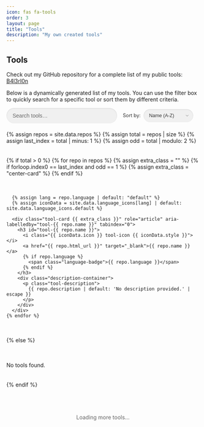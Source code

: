 ```yaml
---
icon: fas fa-tools
order: 3
layout: page
title: "Tools"
description: "My own created tools"
---
```


<style>
  :root {
    --card-bg: #f7f7f7;
    --card-border: #e0e0e0;
    --text-primary: #333;
    --text-secondary: #666;
    --link-color: #007bff;
    --link-hover: #0056b3;
    --badge-bg: #e0e0e0;
    --shadow-light: rgba(0,0,0,0.1);
    --shadow-hover: rgba(0,0,0,0.15);
    --input-bg: #f0f0f0;
    --input-bg-focus: #fff;
    --input-shadow: rgba(0,123,255,0.3);
  }

  [theme="dark"] {
    --card-bg: #333;
    --card-border: #4a4a4a;
    --text-primary: #e0e0e0;
    --text-secondary: #b0b0b0;
    --link-color: #4a90e2;
    --link-hover: #99ccff;
    --badge-bg: #555;
    --shadow-light: rgba(0,0,0,0.3);
    --shadow-hover: rgba(0,0,0,0.4);
    --input-bg: #3a3a3a;
    --input-bg-focus: #444;
    --input-shadow: rgba(102,176,255,0.3);
  }

  #tools-list {
    display: grid;
    grid-template-columns: repeat(auto-fill, minmax(300px, 1fr));
    gap: 20px;
    margin-top: 20px;
  }

  .tool-card {
    background-color: var(--card-bg);
    border: 1px solid var(--card-border);
    border-radius: 8px;
    padding: 15px;
    box-shadow: 0 2px 5px var(--shadow-light);
    transition: transform 0.2s, box-shadow 0.2s, background-color 0.3s;
    display: flex;
    flex-direction: column;
    justify-content: space-between;
  }
  .tool-card.hidden {
    display: none;
  }
  .tool-card:hover {
    transform: translateY(-5px);
    box-shadow: 0 4px 10px var(--shadow-hover);
    background-color: var(--card-bg);
  }
  .tool-card:focus-within {
    outline: 2px solid var(--link-color);
    outline-offset: 2px;
  }

  .tool-card h3 {
    margin: 0 0 10px;
    font-size: 1.2em;
    font-weight: 600;
    color: var(--text-primary);
  }
  .tool-card h3 a {
    color: var(--link-color);
    text-decoration: none;
    transition: color 0.2s;
  }
  .tool-card h3 a:hover {
    color: var(--link-hover);
    text-decoration: underline;
  }

  .description-container {
    flex-grow: 1;
    display: flex;
    flex-direction: column;
  }
  .tool-description {
    font-size: 0.9em;
    color: var(--text-secondary);
    margin: 0;
    overflow: hidden;
    text-overflow: ellipsis;
    display: -webkit-box;
    -webkit-line-clamp: 3;
    -webkit-box-orient: vertical;
    line-height: 1.6em;
  }

  .language-badge {
    display: inline-block;
    font-size: 0.75em;
    color: var(--text-primary);
    background: var(--badge-bg);
    padding: 2px 6px;
    border-radius: 3px;
    margin-left: 5px;
    vertical-align: middle;
  }

  .controls-container {
    max-width: 600px;
    margin: 0 auto 20px;
    display: flex;
    flex-wrap: wrap;
    gap: 15px;
    align-items: center;
  }
  .filter-container {
    position: relative;
    flex: 1;
    min-width: 200px;
  }
  #filter-input {
    width: 100%;
    padding: 12px 40px 12px 16px;
    border: none;
    border-radius: 25px;
    background-color: var(--input-bg);
    font-size: 1em;
    color: var(--text-primary);
    transition: background-color 0.3s, box-shadow 0.3s;
    box-shadow: inset 0 1px 3px var(--shadow-light);
  }
  #filter-input:focus {
    background-color: var(--input-bg-focus);
    box-shadow: 0 0 8px var(--input-shadow);
    outline: none;
  }
  #filter-input::placeholder {
    color: var(--text-secondary);
  }

  #clear-filter {
    position: absolute;
    right: 15px;
    top: 50%;
    transform: translateY(-50%);
    background: transparent;
    border: none;
    font-size: 1em;
    color: var(--text-secondary);
    cursor: pointer;
    padding: 5px;
    display: none;
    transition: color 0.2s;
  }
  #clear-filter:hover {
    color: var(--link-color);
  }
  #clear-filter.visible {
    display: block;
  }

  .sort-container {
    flex: 0 0 auto;
    min-width: 200px;
    display: flex;
    align-items: center;
  }
  .sort-container label {
    font-size: 0.9em;
    color: var(--text-primary);
    margin-right: 8px;
    display: inline-block;
    vertical-align: middle;
  }
  #sort-tools {
    width: 130px;
    padding: 10px 30px 10px 14px;
    border: none;
    border-radius: 25px;
    background-color: var(--input-bg);
    font-size: 0.9em;
    color: var(--text-primary);
    transition: background-color 0.3s, box-shadow 0.3s;
    box-shadow: inset 0 1px 3px var(--shadow-light);
    vertical-align: middle;
    appearance: none;
    background-image: url("data:image/svg+xml,%3Csvg xmlns='http://www.w3.org/2000/svg' width='12' height='12' viewBox='0 0 24 24' fill='none' stroke='%23777' stroke-width='2' stroke-linecap='round' stroke-linejoin='round'%3E%3Cpolyline points='6 9 12 15 18 9'%3E%3C/polyline%3E%3C/svg%3E");
    background-repeat: no-repeat;
    background-position: right 10px center;
  }
  #sort-tools:focus {
    background-color: var(--input-bg-focus);
    box-shadow: 0 0 8px var(--input-shadow);
    outline: none;
  }

  #load-more {
    text-align: center;
    padding: 20px;
    font-size: 1em;
    color: var(--text-secondary);
  }
  #load-more.hidden {
    display: none;
  }

  .center-card {
    grid-column: 1 / -1;
    justify-self: center;
    max-width: 500px;
  }

  .tool-icon { margin-right: 8px; }
  .icon-docker   { color: #0db7ed; }
  .icon-js       { color: #f0db4f; }
  .icon-python   { color: #306998; }
  .icon-ruby     { color: #cc342d; }
  .icon-java     { color: #b07219; }
  .icon-html     { color: #e34c26; }
  .icon-css      { color: #264de4; }
  .icon-php      { color: #777bb4; }
  .icon-powershell { color: #012456; }
  .icon-default  { color: var(--link-color); }

  .spinner { display: none; }

  #back-to-top {
    position: fixed; bottom: 20px; right: 20px;
    width: 40px; height: 40px;
    background: var(--link-color); color: #fff;
    border: none; border-radius: 50%;
    display: flex; align-items: center; justify-content: center;
    cursor: pointer; opacity: 0; visibility: hidden;
    transition: opacity 0.3s, visibility 0.3s;
  }
  #back-to-top.visible {
    opacity: 1; visibility: visible;
  }

  .visually-hidden {
    position: absolute;
    width: 1px;
    height: 1px;
    padding: 0;
    margin: -1px;
    overflow: hidden;
    clip: rect(0, 0, 0, 0);
    border: 0;
  }
</style>

<h2><i class="fas fa-tools"></i> Tools</h2>
<p>
  Check out my GitHub repository for a complete list of my public tools:
  <a href="https://github.com/B4l3rI0n?tab=repositories" target="_blank">B4l3rI0n</a>
</p>
<p>
  Below is a dynamically generated list of my tools. You can use the filter box to quickly search for a specific tool or sort them by different criteria.
</p>

<div class="controls-container">
  <div class="filter-container">
    <input type="text" id="filter-input" placeholder="Search tools…" aria-label="Filter tools by name" />
    <button id="clear-filter" aria-label="Clear filter">
      <i class="fas fa-times"></i>
    </button>
  </div>
  <div class="sort-container">
    <label for="sort-tools">Sort by:</label>
    <select id="sort-tools" aria-label="Sort tools">
      <option value="name-asc">Name (A-Z)</option>
      <option value="name-desc">Name (Z-A)</option>
      <option value="language">Language</option>
    </select>
  </div>
</div>

<div id="filter-status" aria-live="polite" class="visually-hidden"></div>

<div id="tools-list">
  {% assign repos = site.data.repos %}
  {% assign total = repos | size %}
  {% assign last_index = total | minus: 1 %}
  {% assign odd = total | modulo: 2 %}

  {% if total > 0 %}
    {% for repo in repos %}
      {% assign extra_class = "" %}
      {% if forloop.index0 == last_index and odd == 1 %}
        {% assign extra_class = "center-card" %}
      {% endif %}

      {% assign lang = repo.language | default: "default" %}
      {% assign iconData = site.data.language_icons[lang] | default: site.data.language_icons.default %}

      <div class="tool-card {{ extra_class }}" role="article" aria-labelledby="tool-{{ repo.name }}" tabindex="0">
        <h3 id="tool-{{ repo.name }}">
          <i class="{{ iconData.icon }} tool-icon {{ iconData.style }}"></i>
          <a href="{{ repo.html_url }}" target="_blank">{{ repo.name }}</a>
          {% if repo.language %}
            <span class="language-badge">{{ repo.language }}</span>
          {% endif %}
        </h3>
        <div class="description-container">
          <p class="tool-description">
            {{ repo.description | default: 'No description provided.' | escape }}
          </p>
        </div>
      </div>
    {% endfor %}
  {% else %}
    <p>No tools found.</p>
  {% endif %}
</div>

<div id="load-more">Loading more tools...</div>

<button id="back-to-top" title="Back to Top">
  <i class="fas fa-arrow-up"></i>
</button>

<script>
  // Polyfill for IntersectionObserver (for older browsers)
  if (!('IntersectionObserver' in window)) {
    const script = document.createElement('script');
    script.src = 'https://polyfill.io/v3/polyfill.min.js?features=IntersectionObserver';
    document.head.appendChild(script);
  }

  const ITEMS_PER_BATCH = 6; // Number of tools to load per batch
  let allCards = [];
  let visibleCards = [];
  let currentBatch = 0;

  function filterTools() {
    const q = document.getElementById('filter-input').value.toLowerCase();
    allCards = Array.from(document.querySelectorAll('.tool-card'));
    visibleCards = [];
    let visible = 0;

    allCards.forEach(c => {
      const title = c.querySelector('h3').innerText.toLowerCase();
      if (title.includes(q)) {
        visibleCards.push(c);
        visible++;
      } else {
        c.classList.add('hidden');
      }
      c.classList.remove('center-card');
    });

    // Update ARIA live region
    const status = document.getElementById('filter-status');
    status.textContent = `${visible} tool${visible === 1 ? '' : 's'} found.`;

    if (!visible) {
      if (!document.getElementById('no-results')) {
        const msg = document.createElement('p');
        msg.id = 'no-results';
        msg.textContent = 'No tools found matching your search.';
        document.getElementById('tools-list').append(msg);
      }
    } else {
      const nr = document.getElementById('no-results');
      if (nr) nr.remove();
    }

    // Reset infinite scroll
    currentBatch = 0;
    loadMoreTools();

    // Update clear button visibility
    const clearBtn = document.getElementById('clear-filter');
    clearBtn.classList.toggle('visible', filterInput.value.length > 0);
  }

  function sortTools() {
    const sortValue = document.getElementById('sort-tools').value;
    const cards = Array.from(document.querySelectorAll('.tool-card'));
    const container = document.getElementById('tools-list');

    cards.sort((a, b) => {
      const aName = a.querySelector('h3').innerText.toLowerCase();
      const bName = b.querySelector('h3').innerText.toLowerCase();
      const aLang = a.querySelector('.language-badge')?.textContent.toLowerCase() || '';
      const bLang = b.querySelector('.language-badge')?.textContent.toLowerCase() || '';

      if (sortValue === 'name-asc') return aName.localeCompare(bName);
      if (sortValue === 'name-desc') return bName.localeCompare(aName);
      if (sortValue === 'language') {
        return aLang === bLang ? aName.localeCompare(bName) : aLang.localeCompare(bLang);
      }
      return 0;
    });

    // Re-append sorted cards
    container.innerHTML = '';
    cards.forEach(card => container.appendChild(card));

    // Re-apply filter and infinite scroll
    filterTools();
  }

  function loadMoreTools() {
    const start = currentBatch * ITEMS_PER_BATCH;
    const end = Math.min(start + ITEMS_PER_BATCH, visibleCards.length);

    // Hide all cards first
    allCards.forEach(c => c.classList.add('hidden'));

    // Show cards up to the current batch
    for (let i = 0; i < end; i++) {
      visibleCards[i].classList.remove('hidden');
    }

    // Apply center-card class to the last visible card if odd
    const shownCards = visibleCards.slice(0, end);
    if (shownCards.length % 2 === 1) {
      shownCards[shownCards.length - 1].classList.add('center-card');
    }

    // Hide "Load More" if all cards are shown
    const loadMore = document.getElementById('load-more');
    if (end >= visibleCards.length) {
      loadMore.classList.add('hidden');
    } else {
      loadMore.classList.remove('hidden');
    }

    // Announce loaded items for accessibility
    const status = document.getElementById('filter-status');
    status.textContent = `Showing ${end} of ${visibleCards.length} tool${visibleCards.length === 1 ? '' : 's'}.`;
  }

  function setupInfiniteScroll() {
    const loadMore = document.getElementById('load-more');
    if (!loadMore) {
      console.error('Load More element not found');
      return;
    }

    const observer = new IntersectionObserver((entries, obs) => {
      entries.forEach(entry => {
        if (entry.isIntersecting && currentBatch * ITEMS_PER_BATCH < visibleCards.length) {
          currentBatch++;
          loadMoreTools();
        }
      });
    }, { rootMargin: '200px' });

    observer.observe(loadMore);

    // Fallback: If the observer doesn't trigger within 2 seconds, manually check
    setTimeout(() => {
      const rect = loadMore.getBoundingClientRect();
      const isInViewport = rect.top >= 0 && rect.bottom <= window.innerHeight;
      if (isInViewport && currentBatch * ITEMS_PER_BATCH < visibleCards.length) {
        currentBatch++;
        loadMoreTools();
      }
    }, 2000);
  }

  // Event listeners
  const filterInput = document.getElementById('filter-input');
  const clearBtn = document.getElementById('clear-filter');

  filterInput.addEventListener('input', filterTools);

  clearBtn.addEventListener('click', () => {
    filterInput.value = '';
    filterTools();
    clearBtn.classList.remove('visible');
    filterInput.focus();
  });

  document.getElementById('sort-tools').addEventListener('change', sortTools);

  const btn = document.getElementById('back-to-top');
  window.addEventListener('scroll', () => {
    window.scrollY > 300 ? btn.classList.add('visible') : btn.classList.remove('visible');
  });
  btn.addEventListener('click', () => window.scrollTo({ top: 0, behavior: 'smooth' }));

  // Initialize infinite scroll
  document.addEventListener('DOMContentLoaded', () => {
    allCards = Array.from(document.querySelectorAll('.tool-card'));
    if (allCards.length === 0) {
      console.warn('No tool cards found in the DOM');
    }
    filterTools(); // Initial filter to set up infinite scroll
    setupInfiniteScroll();
  });

  // Handle keyboard navigation for cards
  document.querySelectorAll('.tool-card').forEach(card => {
    card.addEventListener('keydown', e => {
      if (e.key === 'Enter' || e.key === ' ') {
        e.preventDefault();
        card.querySelector('h3 a')?.click();
      }
    });
  });
</script>